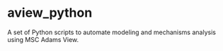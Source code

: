 # aview_python
A set of Python scripts to automate modeling and mechanisms analysis using MSC Adams View.

